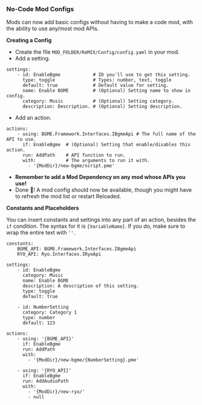 ### No-Code Mod Configs
Mods can now add basic configs without having to make a code mod, with the ability to use any/most mod APIs.

__Creating a Config__
- Create the file `MOD_FOLDER/ReMIX/Config/config.yaml` in your mod.
- Add a setting.
```
settings:
    - id: EnableBgme            # ID you'll use to get this setting.
      type: toggle              # Types: number, text, toggle
      default: true             # Default value for setting.
      name: Enable BGME         # (Optional) Setting name to show in config.
      category: Music           # (Optional) Setting category.
      description: Description. # (Optional) Setting description.
```
- Add an action.
```
actions:
    - using: BGME.Framework.Interfaces.IBgmeApi # The full name of the API to use.
      if: EnableBgme  # (Optional) Setting that enable/disables this action.
      run: AddPath    # API function to run.
      with:           # The arguments to run it with.
        - '{ModDir}/new-bgme/script.pme'
```

- __Remember to add a Mod Dependency on any mod whose APIs you use!__ 
- Done 🎉! A mod config should now be available, though you might have to refresh the mod list or restart Reloaded.

__Constants and Placeholders__

You can insert constants and settings into any part of an action, besides the `if` condition. The syntax for it is `{VariableName}`.  If you do, make sure to wrap the entire text with `''`.

```
constants:
    BGME_API: BGME.Framework.Interfaces.IBgmeApi
    RYO_API: Ryo.Interfaces.IRyoApi
    
settings:
    - id: EnableBgme
      category: Music
      name: Enable BGME
      description: A description of this setting.
      type: toggle
      default: true
      
    - id: NumberSetting
      category: Category 1
      type: number
      default: 123

actions:
    - using: '{BGME_API}'
      if: EnableBgme
      run: AddPath
      with:
        - '{ModDir}/new-bgme/{NumberSetting}.pme'
        
    - using: '{RYO_API}'
      if: EnableBgme
      run: AddAudioPath
      with:
        - '{ModDir}/new-ryo/'
        - null
```
